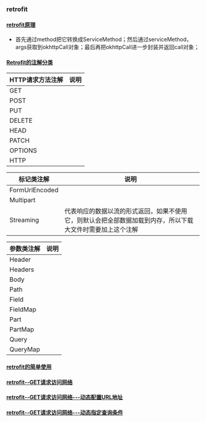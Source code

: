### retrofit
#### [retrofit原理]()
+ 首先通过method把它转换成ServiceMethod；然后通过serviceMethod，args获取到okhttpCall对象；最后再把okhttpCall进一步封装并返回call对象；
#### [Retrofit的注解分类]()

|HTTP请求方法注解|说明|
|-------|------|
|GET||
|POST||
|PUT||
|DELETE||
|HEAD||
|PATCH||
|OPTIONS||
|HTTP||

|标记类注解|说明|
|-------|------|
|FormUrlEncoded||
|Multipart||
|Streaming|代表响应的数据以流的形式返回，如果不使用它，则默认会把全部数据加载到内存，所以下载大文件时需要加上这个注解|

|参数类注解|说明|
|------|------|
|Header||
|Headers||
|Body||
|Path||
|Field||
|FieldMap||
|Part||
|PartMap||
|Query||
|QueryMap||


#### [retrofit的简单使用](https://github.com/ningbaoqi/ComputerNetWork/commit/98db4219b349ce950b4e6237ee809d35c96771ec)
#### [retrofit--GET请求访问网络](https://github.com/ningbaoqi/ComputerNetWork/commit/a2d843c943eaf868b8800fdc88317b6fdd433269)
#### [retrofit--GET请求访问网络---动态配置URL地址](https://github.com/ningbaoqi/ComputerNetWork/commit/d9f15bf474178b1a6da8461023ca04334e3d214a)
#### [retrofit--GET请求访问网络---动态指定查询条件](https://github.com/ningbaoqi/ComputerNetWork/commit/63e12635a691797df799e804502d380f0175f461)
